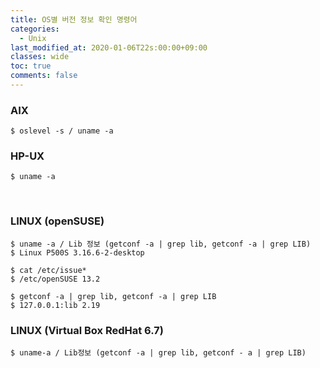 ```yaml
---
title: OS별 버전 정보 확인 명령어
categories:
  - Unix
last_modified_at: 2020-01-06T22s:00:00+09:00
classes: wide
toc: true
comments: false
---
```

### AIX
```smalltalk
$ oslevel -s / uname -a
```

### HP-UX
```smalltalk
$ uname -a
```
​
### LINUX (openSUSE)
```smalltalk
$ uname -a / Lib 정보 (getconf -a | grep lib, getconf -a | grep LIB)
$ Linux P500S 3.16.6-2-desktop

$ cat /etc/issue*
$ /etc/openSUSE 13.2

$ getconf -a | grep lib, getconf -a | grep LIB
$ 127.0.0.1:lib 2.19
```

### LINUX (Virtual Box RedHat 6.7)
```smalltalk
$ uname-a / Lib정보 (getconf -a | grep lib, getconf - a | grep LIB)
```

​
